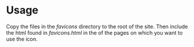Usage
=====

Copy the files in the _favicons_ directory to the root of the
site. Then include the html found in _favicons.html_ in the *<head>*
of the pages on which you want to use the icon.
